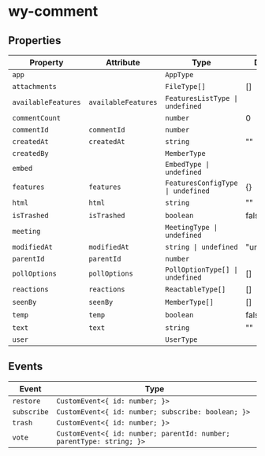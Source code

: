 # wy-comment

## Properties

| Property            | Attribute           | Type                              | Default     |
|---------------------|---------------------|-----------------------------------|-------------|
| `app`               |                     | `AppType`                         |             |
| `attachments`       |                     | `FileType[]`                      | []          |
| `availableFeatures` | `availableFeatures` | `FeaturesListType \| undefined`   |             |
| `commentCount`      |                     | `number`                          | 0           |
| `commentId`         | `commentId`         | `number`                          |             |
| `createdAt`         | `createdAt`         | `string`                          | ""          |
| `createdBy`         |                     | `MemberType`                      |             |
| `embed`             |                     | `EmbedType \| undefined`          |             |
| `features`          | `features`          | `FeaturesConfigType \| undefined` | {}          |
| `html`              | `html`              | `string`                          | ""          |
| `isTrashed`         | `isTrashed`         | `boolean`                         | false       |
| `meeting`           |                     | `MeetingType \| undefined`        |             |
| `modifiedAt`        | `modifiedAt`        | `string \| undefined`             | "undefined" |
| `parentId`          | `parentId`          | `number`                          |             |
| `pollOptions`       | `pollOptions`       | `PollOptionType[] \| undefined`   | []          |
| `reactions`         | `reactions`         | `ReactableType[]`                 | []          |
| `seenBy`            | `seenBy`            | `MemberType[]`                    | []          |
| `temp`              | `temp`              | `boolean`                         | false       |
| `text`              | `text`              | `string`                          | ""          |
| `user`              |                     | `UserType`                        |             |

## Events

| Event       | Type                                             |
|-------------|--------------------------------------------------|
| `restore`   | `CustomEvent<{ id: number; }>`                   |
| `subscribe` | `CustomEvent<{ id: number; subscribe: boolean; }>` |
| `trash`     | `CustomEvent<{ id: number; }>`                   |
| `vote`      | `CustomEvent<{ id: number; parentId: number; parentType: string; }>` |
